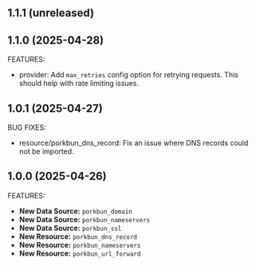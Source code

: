 ## 1.1.1 (unreleased)

## 1.1.0 (2025-04-28)

FEATURES:

- provider: Add `max_retries` config option for retrying requests. This should help with rate limiting issues.

## 1.0.1 (2025-04-27)

BUG FIXES:

- resource/porkbun_dns_record: Fix an issue where DNS records could not be imported.

## 1.0.0 (2025-04-26)

FEATURES:

- **New Data Source:** `porkbun_domain`
- **New Data Source:** `porkbun_nameservers`
- **New Data Source:** `porkbun_ssl`
- **New Resource:** `porkbun_dns_record`
- **New Resource:** `porkbun_nameservers`
- **New Resource:** `porkbun_url_forward`
